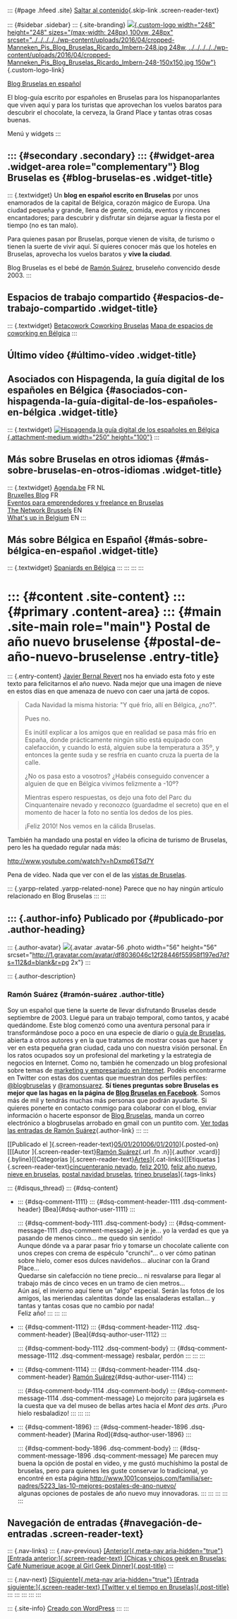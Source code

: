 ::: {#page .hfeed .site}
[Saltar al
contenido](../../../../../index.html?p=1183#content){.skip-link
.screen-reader-text}

::: {#sidebar .sidebar}
::: {.site-branding}
[![](../../../../../wp-content/uploads/2016/04/cropped-Manneken_Pis_Blog_Bruselas_Ricardo_Imbern-248.jpg){.custom-logo
width="248" height="248" sizes="(max-width: 248px) 100vw, 248px"
srcset="../../../../../wp-content/uploads/2016/04/cropped-Manneken_Pis_Blog_Bruselas_Ricardo_Imbern-248.jpg 248w, ../../../../../wp-content/uploads/2016/04/cropped-Manneken_Pis_Blog_Bruselas_Ricardo_Imbern-248-150x150.jpg 150w"}](../../../../../index.html){.custom-logo-link}

[Blog Bruselas en español](../../../../../index.html)

El blog-guía escrito por españoles en Bruselas para los hispanoparlantes
que viven aquí y para los turistas que aprovechan los vuelos baratos
para descubrir el chocolate, la cerveza, la Grand Place y tantas otras
cosas buenas.

Menú y widgets
:::

::: {#secondary .secondary}
::: {#widget-area .widget-area role="complementary"}
Blog Bruselas es {#blog-bruselas-es .widget-title}
----------------

::: {.textwidget}
Un **blog en español escrito en Bruselas** por unos enamorados de la
capital de Bélgica, corazón mágico de Europa. Una ciudad pequeña y
grande, llena de gente, comida, eventos y rincones encantadores; para
descubrir y disfrutar sin dejarse aguar la fiesta por el tiempo (no es
tan malo).

Para quienes pasan por Bruselas, porque vienen de visita, de turismo o
tienen la suerte de vivir aquí. Sí quieres conocer más que los hoteles
en Bruselas, aprovecha los vuelos baratos y **vive la ciudad**.

Blog Bruselas es el bebé de [Ramón Suárez](http://www.ramonsuarez.com),
bruseleño convencido desde 2003.
:::

Espacios de trabajo compartido {#espacios-de-trabajo-compartido .widget-title}
------------------------------

::: {.textwidget}
[Betacowork Coworking Bruselas](http://www.betacowork.com) [Mapa de
espacios de coworking en Bélgica](http://coworkingbelgium.com)
:::

Último vídeo {#último-vídeo .widget-title}
------------

Asociados con Hispagenda, la guía digital de los españoles en Bélgica {#asociados-con-hispagenda-la-guía-digital-de-los-españoles-en-bélgica .widget-title}
---------------------------------------------------------------------

::: {.textwidget}
[![Hispagenda,la guía digital de los españoles en
Bélgica](../../../../../wp-content/uploads/2010/04/Hispagenda-250px.gif "Hispagenda, la guía digital de los españoles en Bélgica"){.attachment-medium
width="250" height="100"}](http://www.hispagenda.com)
:::

Más sobre Bruselas en otros idiomas {#más-sobre-bruselas-en-otros-idiomas .widget-title}
-----------------------------------

::: {.textwidget}
[Agenda.be](http://www.agenda.be) FR NL\
[Bruxelles Blog](http://www.bxlblog.be/) FR\
[Eventos para emprendedores y freelance en
Bruselas](http://www.betacowork.com/events/)\
[The Network
Brussels](http://groups.yahoo.com/group/TheNetworkBrussels/) EN\
[What\'s up in Belgium](http://www.whatsupin.be/) EN
:::

Más sobre Bélgica en Español {#más-sobre-bélgica-en-español .widget-title}
----------------------------

::: {.textwidget}
[Spaniards en Bélgica](http://www.spaniards.es/paises/belgica)
:::
:::
:::
:::

::: {#content .site-content}
::: {#primary .content-area}
::: {#main .site-main role="main"}
Postal de año nuevo bruselense {#postal-de-año-nuevo-bruselense .entry-title}
==============================

::: {.entry-content}
[Javier Bernal Revert](http://www.bernalrevert.com) nos ha enviado esta
foto y este texto para felicitarnos el año nuevo. Nada mejor que una
imagen de nieve en estos días en que amenaza de nuevo con caer una jartá
de copos.

> Cada Navidad la misma historia: "Y qué frío, allí en Bélgica, ¿no?".
>
> Pues no.
>
> Es inútil explicar a los amigos que en realidad se pasa más frío en
> España, donde prácticamente ningún sitio está equipado con
> calefacción, y cuando lo está, alguien sube la temperatura a 35º, y
> entonces la gente suda y se resfría en cuanto cruza la puerta de la
> calle.
>
> ¿No os pasa esto a vosotros? ¿Habéis conseguido convencer a alguien de
> que en Bélgica vivimos felizmente a -10º?
>
> Mientras espero respuestas, os dejo una foto del Parc du
> Cinquantenaire nevado y reconozco (guardadme el secreto) que en el
> momento de hacer la foto no sentía los dedos de los pies.
>
> ¡Feliz 2010! Nos vemos en la cálida Bruselas.

También ha mandado una postal en vídeo la oficina de turismo de
Bruselas, pero les ha quedado regular nada más:

<http://www.youtube.com/watch?v=hDxmp6TSd7Y>

Pena de vídeo. Nada que ver con el de las [vistas de
Bruselas](http://www.blogbruselas.com/2009/12/vistas-insolitas-de-bruselas.html "Vistas insólitas de Bruselas").

::: {.yarpp-related .yarpp-related-none}
Parece que no hay ningún artículo relacionado en Blog Bruselas
:::
:::

::: {.author-info}
Publicado por {#publicado-por .author-heading}
-------------

::: {.author-avatar}
![](http://1.gravatar.com/avatar/df8036046c12f28446f55958f197ed7d?s=56&d=blank&r=pg){.avatar
.avatar-56 .photo width="56" height="56"
srcset="http://1.gravatar.com/avatar/df8036046c12f28446f55958f197ed7d?s=112&d=blank&r=pg 2x"}
:::

::: {.author-description}
### Ramón Suárez {#ramón-suárez .author-title}

Soy un español que tiene la suerte de llevar disfrutando Bruselas desde
septiembre de 2003. Llegué para un trabajo temporal, como tantos, y
acabé quedándome. Este blog comenzó como una aventura personal para ir
transformándose poco a poco en una especie de diario o [guía de
Bruselas](../../../../../index.html), abierta a otros autores y en la
que tratamos de mostrar cosas que hacer y ver en esta pequeña gran
ciudad, cada uno con nuestra visión personal. En los ratos ocupados soy
un profesional del marketing y la estrategia de negocios en Internet.
Como no, también he comenzado un blog profesional sobre temas de
[marketing y empresariado en Internet](http://ramonsuarez.com). Podéis
encontrarme en Twitter con estas dos cuentas que muestran dos perfiles
perfiles: [\@blogbruselas](http://twitter.com/blogbruselas) y
[\@ramonsuarez](http://twitter.com/ramonsuarez). **Sí tienes preguntas
sobre Bruselas es mejor que las hagas en la página de [Blog Bruselas en
Facebook](http://www.facebook.com/blogbruselas)**. Somos más de mil y
tendrás muchas más personas que podrán ayudarte. Si quieres ponerte en
contacto conmigo para colaborar con el blog, enviar información o
hacerte esponsor de [Blog Bruselas](../../../../../index.html), manda un
correo electrónico a blogbruselas arrobado en gmail con un puntito com.
[Ver todas las entradas de Ramón
Suárez](../../../04/30/index.html?author=2){.author-link}
:::
:::

[[Publicado el
]{.screen-reader-text}[05/01/201006/01/2010](../../../../../index.html?p=1183)]{.posted-on}[[[Autor
]{.screen-reader-text}[Ramón
Suárez](../../../04/30/index.html?author=2){.url .fn .n}]{.author
.vcard}]{.byline}[[Categorías
]{.screen-reader-text}[Artes](../../../../category/artes/index.html)]{.cat-links}[[Etiquetas
]{.screen-reader-text}[cincuenteranio
nevado](../../../../tag/cincuenteranio-nevado/index.html), [feliz
2010](../../../../tag/feliz-2010/index.html), [feliz año
nuevo](../../../../tag/feliz-ano-nuevo/index.html), [nieve en
bruselas](../../../../tag/nieve-en-bruselas/index.html), [postal navidad
bruselas](../../../../tag/postal-navidad-bruselas/index.html), [trineo
bruselas](../../../../tag/trineo-bruselas/index.html)]{.tags-links}

::: {#disqus_thread}
::: {#dsq-content}
-   ::: {#dsq-comment-1111}
    ::: {#dsq-comment-header-1111 .dsq-comment-header}
    [Bea]{#dsq-author-user-1111}
    :::

    ::: {#dsq-comment-body-1111 .dsq-comment-body}
    ::: {#dsq-comment-message-1111 .dsq-comment-message}
    Je je je... yo la verdad es que ya pasando de menos cinco... me
    quedo sin sentido!\
    Aunque dónde va a parar pasar frio y tomarse un chocolate caliente
    con unos crepes con crema de espéculo "crunchi"... o ver cómo
    patinan sobre hielo, comer esos dulces navideños... alucinar con la
    Grand Place...\
    Quedarse sin calefacción no tiene precio... ni resvalarse para
    llegar al trabajo más de cinco veces en un tramo de cien metros...\
    Aún así, el invierno aquí tiene un "algo" especial. Serán las fotos
    de los amigos, las meriendas calentitas donde las ensaladeras
    estallan... y tantas y tantas cosas que no cambio por nada!\
    Feliz año!
    :::
    :::
    :::

-   ::: {#dsq-comment-1112}
    ::: {#dsq-comment-header-1112 .dsq-comment-header}
    [Bea]{#dsq-author-user-1112}
    :::

    ::: {#dsq-comment-body-1112 .dsq-comment-body}
    ::: {#dsq-comment-message-1112 .dsq-comment-message}
    resbalar, perdón
    :::
    :::
    :::

-   ::: {#dsq-comment-1114}
    ::: {#dsq-comment-header-1114 .dsq-comment-header}
    [Ramón
    Suárez](http://twitter.com/ramonsuarez){#dsq-author-user-1114}
    :::

    ::: {#dsq-comment-body-1114 .dsq-comment-body}
    ::: {#dsq-comment-message-1114 .dsq-comment-message}
    Lo mejorcito para jugársela es la cuesta que va del museo de bellas
    artes hacia el *Mont des arts*. ¡Puro hielo resbaladizo!
    :::
    :::
    :::

-   ::: {#dsq-comment-1896}
    ::: {#dsq-comment-header-1896 .dsq-comment-header}
    [Marina Rod]{#dsq-author-user-1896}
    :::

    ::: {#dsq-comment-body-1896 .dsq-comment-body}
    ::: {#dsq-comment-message-1896 .dsq-comment-message}
    Me parecen muy buena la opción de postal en video, y me gustó
    muchíshimo la postal de bruselas, pero para quienes les guste
    conservar lo tradicional, yo encontré en esta página
    <http://www.1001consejos.com/familia/ser-padres/5223_las-10-mejores-postales-de-ano-nuevo/>\
    algunas opciones de postales de año nuevo muy innovadoras.
    :::
    :::
    :::
:::
:::

Navegación de entradas {#navegación-de-entradas .screen-reader-text}
----------------------

::: {.nav-links}
::: {.nav-previous}
[[Anterior]{.meta-nav aria-hidden="true"} [Entrada
anterior:]{.screen-reader-text} [Chicas y chicos geek en Bruselas: Café
Numerique acoge al Girl Geek
Dinner]{.post-title}](../../../../../index.html?p=1155)
:::

::: {.nav-next}
[[Siguiente]{.meta-nav aria-hidden="true"} [Entrada
siguiente:]{.screen-reader-text} [Twitter y el tiempo en
Bruselas]{.post-title}](../../../../../index.html?p=1162)
:::
:::
:::
:::
:::

::: {.site-info}
[Creado con WordPress](https://es.wordpress.org/)
:::
:::

